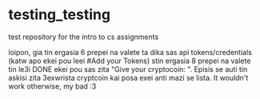 # testing_testing
test repository for the intro to cs assignments 

loipon, gia tin ergasia 6 prepei na valete ta dika sas api tokens/credentials (katw apo ekei pou leei #Add your Tokens)
stin ergasia 8 prepei na valete tin le3i DONE ekei pou sas zita "Give your cryptocoin: ". 
Episis se auti tin askisi zita 3exwrista cryptcoin kai posa exei anti mazi se lista. It wouldn't work otherwise, my bad :3
